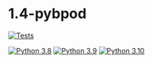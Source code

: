 # 1.4-pybpod

[![Tests](https://github.com/maxhoheiser/maxland/actions/workflows/pull-request-tests.yml/badge.svg)](https://github.com/maxhoheiser/maxland/actions/workflows/pull-request-tests.yml)

[![Python 3.8](https://img.shields.io/badge/python-3.8-blue.svg)](https://www.python.org/downloads/release/python-380/)
[![Python 3.9](https://img.shields.io/badge/python-3.9-blue.svg)](https://www.python.org/downloads/release/python-390/)
[![Python 3.10](https://img.shields.io/badge/python-3.10-blue.svg)](https://www.python.org/downloads/release/python-310/)

